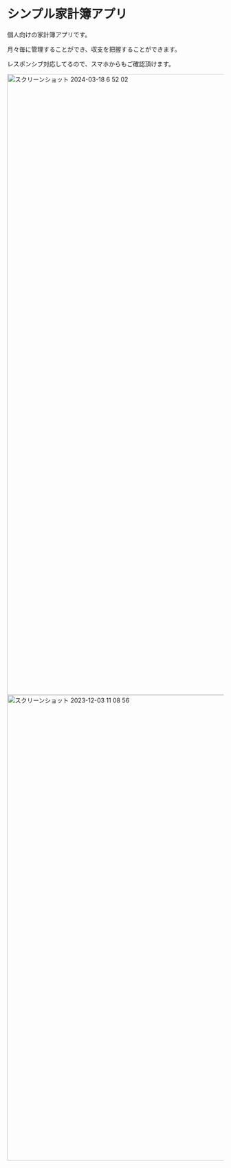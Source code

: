 #  シンプル家計簿アプリ
個人向けの家計簿アプリです。　

月々毎に管理することができ、収支を把握することができます。

レスポンシブ対応してるので、スマホからもご確認頂けます。

<img width="1440" alt="スクリーンショット 2024-03-18 6 52 02" src="https://github.com/kei220324/my-next/assets/112589811/f2bb9295-69c0-480b-ad9a-5b47dfe747aa">
<img width="1080" alt="スクリーンショット 2023-12-03 11 08 56" src="https://github.com/kei220324/my-next/assets/112589811/609fd963-c69c-41bd-8d1a-9bb8b7f6acfb">

